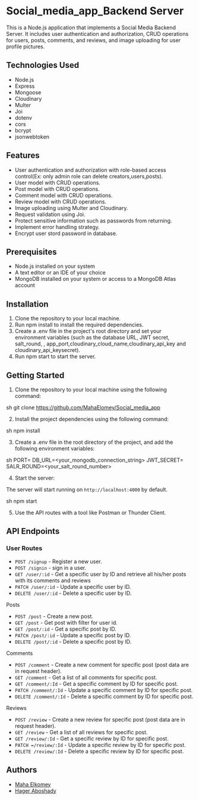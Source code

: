 
# Social_media_app_Backend Server
This is a Node.js application that implements a Social Media Backend Server. It includes user authentication and authorization, CRUD operations for users, posts, comments, and reviews, and image uploading for user profile pictures.

## Technologies Used

- Node.js
- Express
- Mongoose
- Cloudinary
- Multer
- Joi
- dotenv
- cors
- bcrypt
- jsonwebtoken

## Features

- User authentication and authorization with role-based access control(Ex: only admin role can delete creators,users,posts).
- User model with CRUD operations.
- Post model with CRUD operations.
- Comment model with CRUD operations.
- Review model with CRUD operations.
- Image uploading using Multer and Cloudinary.
- Request validation using Joi.
- Protect sensitive information such as passwords from returning.
- Implement error handling strategy.
- Encrypt user stord password in database.


## Prerequisites

- Node.js installed on your system
- A text editor or an IDE of your choice
- MongoDB installed on your system or access to a MongoDB Atlas account

## Installation

1. Clone the repository to your local machine.
2. Run npm install to install the required dependencies.
3. Create a .env file in the project's root directory and set your environment variables (such as the database URL, JWT secret, salt_round, , app_port,cloudinary_cloud_name,cloudinary_api_key and cloudinary_api_keysecret).
4. Run npm start to start the server.

## Getting Started

1. Clone the repository to your local machine using the following command:

 sh
git clone https://github.com/MahaElomey/Social_media_app


2. Install the project dependencies using the following command:

 sh
npm install


3. Create a .env file in the root directory of the project, and add the following environment variables:

 sh
PORT=<choose port to run your app on it>
DB_URL=<your_mongodb_connection_string>
JWT_SECRET=<your-jwt-secret>
SALR_ROUND=<your_salt_round_number>


4. Start the server:

The server will start running on `http://localhost:4000` by default.

 sh
npm start


5. Use the API routes with a tool like Postman or Thunder Client.

## API Endpoints
### User Routes

- `POST /signup` - Register a new user.
- `POST /signin` - sign in a user.
- `GET /user/:id` - Get a specific user by ID and retrieve all his/her posts with its comments and reviews
- `PATCH /user/:id` - Update a specific user by ID.
- `DELETE /user/:id` - Delete a specific user by ID.

Posts

- `POST /post` - Create a new post.
- `GET /post` - Get post with filter for user id.
- `GET /post/:id` - Get a specific post by ID.
- `PATCH /post/:id` - Update a specific post by ID.
- `DELETE /post/:id` - Delete a specific post by ID.

Comments

- `POST /comment` - Create a new comment for specific post (post data are in request header).
- `GET /comment` - Get a list of all comments for specific post.
- `GET /comment/:Id` - Get a specific comment by ID for specific post.
- `PATCH /comment/:Id` - Update a specific comment by ID for specific post.
- `DELETE /comment/:Id` - Delete a specific comment by ID for specific post.

Reviews

- `POST /review` - Create a new review for specific post (post data are in request header).
- `GET /review` - Get a list of all reviews for specific post.
- `GET /review/:Id` - Get a specific review by ID for specific post.
- `PATCH =/review/:Id` - Update a specific review by ID for specific post.
- `DELETE /review/:Id` - Delete a specific review by ID for specific post.

## Authors
- [Maha Elkomey](https://www.linkedin.com/in/maha-elkomey/)
- [Hager Aboshady](https://www.linkedin.com/in/hager-aboshady/)
